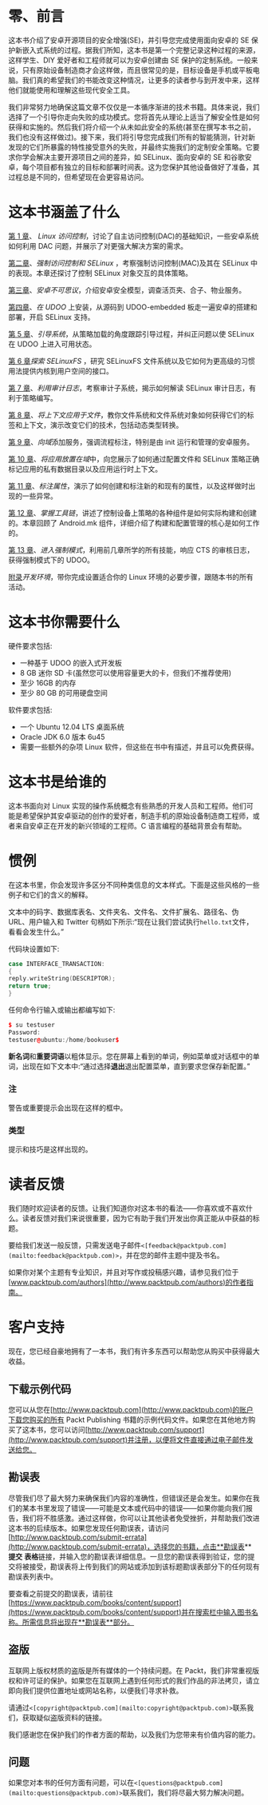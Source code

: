 # 零、前言

这本书介绍了安卓开源项目的安全增强(SE)，并引导您完成使用面向安卓的 SE 保护新嵌入式系统的过程。据我们所知，这本书是第一个完整记录这种过程的来源，这样学生、DIY 爱好者和工程师就可以为安卓创建由 SE 保护的定制系统。一般来说，只有原始设备制造商才会这样做，而且很常见的是，目标设备是手机或平板电脑。我们真的希望我们的书能改变这种情况，让更多的读者参与到开发中来，这样他们就能使用和理解这些现代安全工具。

我们非常努力地确保这篇文章不仅仅是一本循序渐进的技术书籍。具体来说，我们选择了一个引导你走向失败的成功模式。您将首先从理论上适当了解安全性是如何获得和实施的。然后我们将介绍一个从未如此安全的系统(甚至在撰写本书之前，我们也没有这样做过)。接下来，我们将引导您完成我们所有的智能猜测，针对新发现的它们所暴露的特性接受意外的失败，并最终实施我们的定制安全策略。它要求你学会解决主要开源项目之间的差异，如 SELinux、面向安卓的 SE 和谷歌安卓，每个项目都有独立的目标和部署时间表。这为您保护其他设备做好了准备，其过程总是不同的，但希望现在会更容易访问。

# 这本书涵盖了什么

[第 1 章](01.html "Chapter 1. Linux Access Controls")、 *Linux 访问控制*，讨论了自主访问控制(DAC)的基础知识，一些安卓系统如何利用 DAC 问题，并展示了对更强大解决方案的需求。

[第二章](02.html "Chapter 2. Mandatory Access Controls and SELinux")、*强制访问控制和 SELinux* ，考察强制访问控制(MAC)及其在 SELinux 中的表现。本章还探讨了控制 SELinux 对象交互的具体策略。

[第三章](03.html "Chapter 3. Android Is Weird")、*安卓不可思议*，介绍安卓安全模型，调查活页夹、合子、物业服务。

[第四章](04.html "Chapter 4. Installation on the UDOO")、*在 UDOO* 上安装，从源码到 UDOO-embedded 板走一遍安卓的搭建和部署，开启 SELinux 支持。

[第 5 章](05.html "Chapter 5. Booting the System")、*引导系统*，从策略加载的角度跟踪引导过程，并纠正问题以使 SELinux 在 UDOO 上进入可用状态。

[第 6 章](06.html "Chapter 6. Exploring SELinuxFS")*探索 SELinuxFS* ，研究 SELinuxFS 文件系统以及它如何为更高级的习惯用法提供内核到用户空间的接口。

[第 7 章](07.html "Chapter 7. Utilizing Audit Logs")、*利用审计日志*，考察审计子系统，揭示如何解读 SELinux 审计日志，有利于策略编写。

[第 8 章](08.html "Chapter 8. Applying Contexts to Files")、*将上下文应用于文件*，教你文件系统和文件系统对象如何获得它们的标签和上下文，演示改变它们的技术，包括动态类型转换。

[第 9 章](09.html "Chapter 9. Adding Services to Domains")、*向域*添加服务，强调流程标注，特别是由 init 运行和管理的安卓服务。

[第 10 章](10.html "Chapter 10. Placing Applications in Domains")、*将应用放置在域*中，向您展示了如何通过配置文件和 SELinux 策略正确标记应用的私有数据目录以及应用运行时上下文。

[第 11 章](11.html "Chapter 11. Labeling Properties")、*标注属性*，演示了如何创建和标注新的和现有的属性，以及这样做时出现的一些异常。

[第 12 章](12.html "Chapter 12. Mastering the Tool Chain")、*掌握工具链*，讲述了控制设备上策略的各种组件是如何实际构建和创建的。本章回顾了 Android.mk 组件，详细介绍了构建和配置管理的核心是如何工作的。

[第 13 章](13.html "Chapter 13. Getting to Enforcing Mode")、*进入强制模式*，利用前几章所学的所有技能，响应 CTS 的审核日志，获得强制模式下的 UDOO。

[附录](14.html "Appendix A. The Development Environment")*开发环境*，带你完成设置适合你的 Linux 环境的必要步骤，跟随本书的所有活动。

# 这本书你需要什么

硬件要求包括:

*   一种基于 UDOO 的嵌入式开发板
*   8 GB 迷你 SD 卡(虽然您可以使用容量更大的卡，但我们不推荐使用)
*   至少 16GB 的内存
*   至少 80 GB 的可用硬盘空间

软件要求包括:

*   一个 Ubuntu 12.04 LTS 桌面系统
*   Oracle JDK 6.0 版本 6u45
*   需要一些额外的杂项 Linux 软件，但这些在书中有描述，并且可以免费获得。

# 这本书是给谁的

这本书面向对 Linux 实现的操作系统概念有些熟悉的开发人员和工程师。他们可能是希望保护其安卓驱动的创作的爱好者，制造手机的原始设备制造商工程师，或者来自安卓正在开发的新兴领域的工程师。C 语言编程的基础背景会有帮助。

# 惯例

在这本书里，你会发现许多区分不同种类信息的文本样式。下面是这些风格的一些例子和它们的含义的解释。

文本中的码字、数据库表名、文件夹名、文件名、文件扩展名、路径名、伪 URL、用户输入和 Twitter 句柄如下所示:“现在让我们尝试执行`hello.txt`文件，看看会发生什么。”

代码块设置如下:

```cpp
case INTERFACE_TRANSACTION:
{
reply.writeString(DESCRIPTOR);
return true;
}
```

任何命令行输入或输出都编写如下:

```cpp
$ su testuser
Password: 
testuser@ubuntu:/home/bookuser$ 

```

**新名词**和**重要词语**以粗体显示。您在屏幕上看到的单词，例如菜单或对话框中的单词，出现在如下文本中:“通过选择**退出**退出配置菜单，直到要求您保存新配置。”

### 注

警告或重要提示会出现在这样的框中。

### 类型

提示和技巧是这样出现的。

# 读者反馈

我们随时欢迎读者的反馈。让我们知道你对这本书的看法——你喜欢或不喜欢什么。读者反馈对我们来说很重要，因为它有助于我们开发出你真正能从中获益的标题。

要给我们发送一般反馈，只需发送电子邮件`<[feedback@packtpub.com](mailto:feedback@packtpub.com)>`，并在您的邮件主题中提及书名。

如果你对某个主题有专业知识，并且对写作或投稿感兴趣，请参见我们位于[www.packtpub.com/authors](http://www.packtpub.com/authors)的作者指南。

# 客户支持

现在，您已经自豪地拥有了一本书，我们有许多东西可以帮助您从购买中获得最大收益。

## 下载示例代码

您可以从您在[http://www.packtpub.com](http://www.packtpub.com)的账户下载您购买的所有 Packt Publishing 书籍的示例代码文件。如果您在其他地方购买了这本书，您可以访问[http://www.packtpub.com/support](http://www.packtpub.com/support)并注册，以便将文件直接通过电子邮件发送给您。

## 勘误表

尽管我们尽了最大努力来确保我们内容的准确性，但错误还是会发生。如果你在我们的某本书里发现了错误——可能是文本或代码中的错误——如果你能向我们报告，我们将不胜感激。通过这样做，你可以让其他读者免受挫折，并帮助我们改进这本书的后续版本。如果您发现任何勘误表，请访问[http://www.packtpub.com/submit-errata](http://www.packtpub.com/submit-errata)，选择您的书籍，点击**勘误表** **提交** **表格**链接，并输入您的勘误表详细信息。一旦您的勘误表得到验证，您的提交将被接受，勘误表将上传到我们的网站或添加到该标题勘误表部分下的任何现有勘误表列表中。

要查看之前提交的勘误表，请前往[https://www.packtpub.com/books/content/support](https://www.packtpub.com/books/content/support)并在搜索栏中输入图书名称。所需信息将出现在**勘误表**部分。

## 盗版

互联网上版权材质的盗版是所有媒体的一个持续问题。在 Packt，我们非常重视版权和许可证的保护。如果您在互联网上遇到任何形式的我们作品的非法拷贝，请立即向我们提供位置地址或网站名称，以便我们寻求补救。

请通过`<[copyright@packtpub.com](mailto:copyright@packtpub.com)>`联系我们，获取疑似盗版资料的链接。

我们感谢您在保护我们的作者方面的帮助，以及我们为您带来有价值内容的能力。

## 问题

如果您对本书的任何方面有问题，可以在`<[questions@packtpub.com](mailto:questions@packtpub.com)>`联系我们，我们将尽最大努力解决问题。